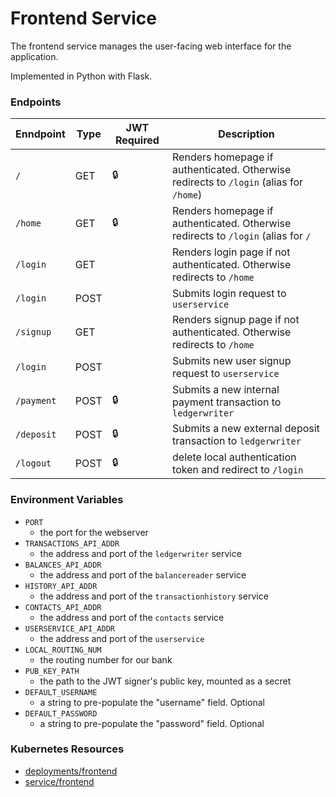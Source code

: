 # Frontend Service

The frontend service manages the user-facing web interface for the application.

Implemented in Python with Flask.

### Endpoints

| Enndpoint  | Type  | JWT Required | Description                                                                               |
| ---------- | ----- | ------------ | ----------------------------------------------------------------------------------------- |
| `/`        | GET   | 🔒           |  Renders homepage if authenticated. Otherwise redirects to `/login` (alias for `/home`)   |
| `/home`    | GET   | 🔒           |  Renders homepage if authenticated. Otherwise redirects to `/login` (alias for `/`        |
| `/login`   | GET   |              |  Renders login page if not authenticated. Otherwise redirects to `/home`                  |
| `/login`   | POST  |              |  Submits login request to `userservice`                                                   |
| `/signup`  | GET   |              |  Renders signup page if not authenticated. Otherwise redirects to `/home`                 |
| `/login`   | POST  |              |  Submits new user signup request to `userservice`                                         |
| `/payment` | POST  | 🔒           |  Submits a new internal payment transaction to `ledgerwriter`                             |
| `/deposit` | POST  | 🔒           |  Submits a new external deposit transaction to `ledgerwriter`                             |
| `/logout`  | POST  | 🔒           | delete local authentication token and redirect to `/login`                                |

### Environment Variables

- `PORT`
  - the port for the webserver
- `TRANSACTIONS_API_ADDR`
  - the address and port of the `ledgerwriter` service
- `BALANCES_API_ADDR`
  - the address and port of the `balancereader` service
- `HISTORY_API_ADDR`
  - the address and port of the `transactionhistory` service
- `CONTACTS_API_ADDR`
  - the address and port of the `contacts` service
- `USERSERVICE_API_ADDR`
  - the address and port of the `userservice`
- `LOCAL_ROUTING_NUM`
  - the routing number for our bank
- `PUB_KEY_PATH`
  - the path to the JWT signer's public key, mounted as a secret
- `DEFAULT_USERNAME`
  - a string to pre-populate the "username" field. Optional
- `DEFAULT_PASSWORD`
  - a string to pre-populate the "password" field. Optional

### Kubernetes Resources

- [deployments/frontend](/kubernetes-manifests/frontend.yaml)
- [service/frontend](/kubernetes-manifests/frontend.yaml)

